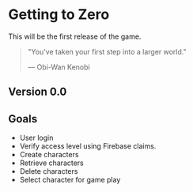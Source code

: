 # Getting to Zero

This will be the first release of the game.

> "You've taken your first step into a larger world."
>
> ― Obi-Wan Kenobi

## Version 0.0

## Goals

- User login
- Verify access level using Firebase claims.
- Create characters
- Retrieve characters
- Delete characters
- Select character for game play
